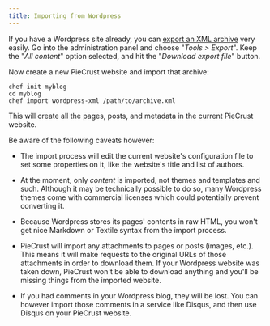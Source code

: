 ```yaml
---
title: Importing from Wordpress
---
```


If you have a Wordpress site already, you can [export an XML archive][1] very
easily. Go into the administration panel and choose "_Tools > Export_". Keep the
"_All content_" option selected, and hit the "_Download export file_" button.

Now create a new PieCrust website and import that archive:

    chef init myblog
    cd myblog
    chef import wordpress-xml /path/to/archive.xml

This will create all the pages, posts, and metadata in the current PieCrust
website.

Be aware of the following caveats however:

* The import process will edit the current website's configuration file to set
  some properties on it, like the website's title and list of authors.

* At the moment, only _content_ is imported, not themes and templates and such.
  Although it may be technically possible to do so, many Wordpress themes come
  with commercial licenses which could potentially prevent converting it.

* Because Wordpress stores its pages' contents in raw HTML, you won't get nice
  Markdown or Textile syntax from the import process.

* PieCrust will import any attachments to pages or posts (images, etc.). This
  means it will make requests to the original URLs of those attachments in order
  to download them. If your Wordpress website was taken down, PieCrust won't be
  able to download anything and you'll be missing things from the imported
  website.

* If you had comments in your Wordpress blog, they will be lost. You can however
  import those comments in a service like Disqus, and then use Disqus on your
  PieCrust website.


[1]: https://en.support.wordpress.com/export/

